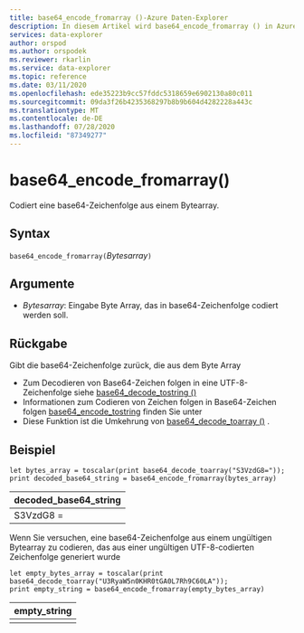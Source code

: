 ```yaml
---
title: base64_encode_fromarray ()-Azure Daten-Explorer
description: In diesem Artikel wird base64_encode_fromarray () in Azure Daten-Explorer beschrieben.
services: data-explorer
author: orspod
ms.author: orspodek
ms.reviewer: rkarlin
ms.service: data-explorer
ms.topic: reference
ms.date: 03/11/2020
ms.openlocfilehash: ede35223b9cc57fddc5318659e6902130a80c011
ms.sourcegitcommit: 09da3f26b4235368297b8b9b604d4282228a443c
ms.translationtype: MT
ms.contentlocale: de-DE
ms.lasthandoff: 07/28/2020
ms.locfileid: "87349277"
---
```

# <a name="base64_encode_fromarray"></a>base64_encode_fromarray()

Codiert eine base64-Zeichenfolge aus einem Bytearray.

## <a name="syntax"></a>Syntax

`base64_encode_fromarray(`*Bytesarray*`)`

## <a name="arguments"></a>Argumente

* *Bytesarray*: Eingabe Byte Array, das in base64-Zeichenfolge codiert werden soll.

## <a name="returns"></a>Rückgabe

Gibt die base64-Zeichenfolge zurück, die aus dem Byte Array

* Zum Decodieren von Base64-Zeichen folgen in eine UTF-8-Zeichenfolge siehe [base64_decode_tostring ()](base64_decode_tostringfunction.md)
* Informationen zum Codieren von Zeichen folgen in Base64-Zeichen folgen [base64_encode_tostring](base64_encode_tostringfunction.md) finden Sie unter
* Diese Funktion ist die Umkehrung von [base64_decode_toarray ()](base64_decode_toarrayfunction.md) .

## <a name="example"></a>Beispiel

<!-- csl: https://help.kusto.windows.net/Samples -->
```kusto
let bytes_array = toscalar(print base64_decode_toarray("S3VzdG8="));
print decoded_base64_string = base64_encode_fromarray(bytes_array)
```

|decoded_base64_string|
|---|
|S3VzdG8 =|


Wenn Sie versuchen, eine base64-Zeichenfolge aus einem ungültigen Bytearray zu codieren, das aus einer ungültigen UTF-8-codierten Zeichenfolge generiert wurde

<!-- csl: https://help.kusto.windows.net/Samples -->
```kusto
let empty_bytes_array = toscalar(print base64_decode_toarray("U3RyaW5n0KHR0tGA0L7Rh9C60LA"));
print empty_string = base64_encode_fromarray(empty_bytes_array)
```

|empty_string|
|---|
||
